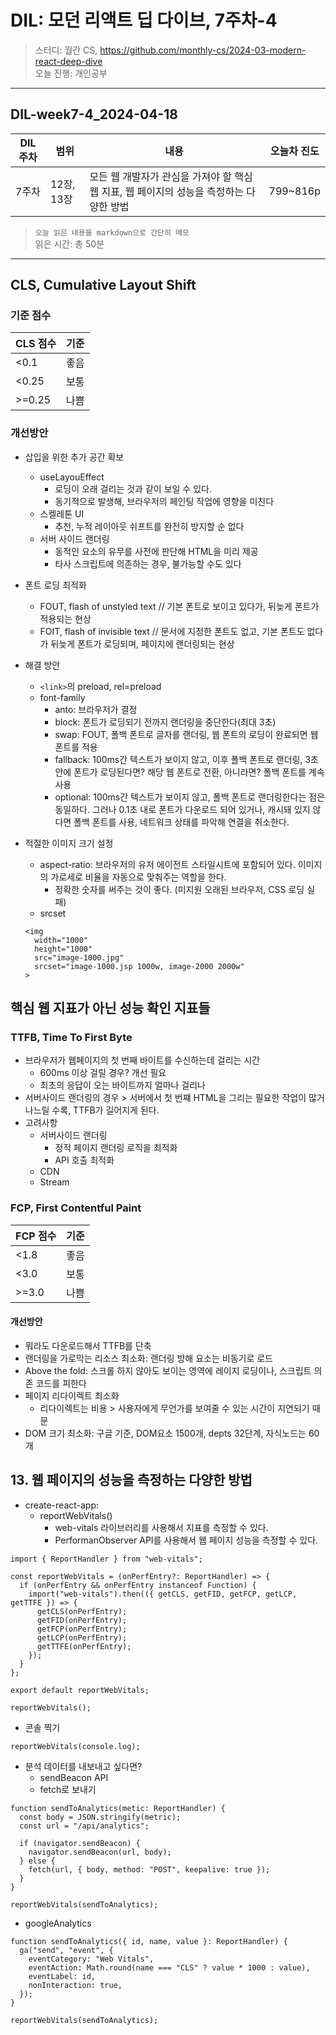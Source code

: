 # DIL: 모던 리액트 딥 다이브, 7주차-4

> 스터디: 월간 CS, https://github.com/monthly-cs/2024-03-modern-react-deep-dive  
> 오늘 진행: 개인공부

---

## DIL-week7-4_2024-04-18

| DIL 주차 | 범위       | 내용                                                                                    | 오늘차 진도 |
| -------- | ---------- | --------------------------------------------------------------------------------------- | ----------- |
| 7주차    | 12장, 13장 | 모든 웹 개발자가 관심을 가져야 할 핵심 웹 지표, 웹 페이지의 성능을 측정하는 다양한 방법 | 799~816p    |

> `오늘 읽은 내용을 markdown으로 간단히 메모`  
> 읽은 시간: 총 50분

---

## CLS, Cumulative Layout Shift

### 기준 점수

| CLS 점수 | 기준 |
| -------- | ---- |
| <0.1     | 좋음 |
| <0.25    | 보통 |
| >=0.25   | 나쁨 |

### 개선방안

- 삽입을 위한 추가 공간 확보
  - useLayouEffect
    - 로딩이 오래 걸리는 것과 같이 보일 수 있다.
    - 동기적으로 발생해, 브라우저의 페인팅 작업에 영향을 미친다
  - 스켈레톤 UI
    - 추천, 누적 레이아웃 쉬프트를 완전히 방지할 순 없다
  - 서버 사이드 랜더링
    - 동적인 요소의 유무를 사전에 판단해 HTML을 미리 제공
    - 타사 스크립트에 의존하는 경우, 불가능할 수도 있다
- 폰트 로딩 최적화
  - FOUT, flash of unstyled text // 기본 폰트로 보이고 있다가, 뒤늦게 폰트가 적용되는 현상
  - FOIT, flash of invisible text // 문서에 지정한 폰트도 없고, 기본 폰트도 없다가 뒤늦게 폰트가 로딩되며, 페이지에 랜더링되는 현상
- 해결 방안
  - `<link>`의 preload, rel=preload
  - font-family
    - anto: 브라우저가 결정
    - block: 폰트가 로딩되기 전까지 랜더링을 중단한다(최대 3초)
    - swap: FOUT, 폴백 폰트로 글자를 랜더링, 웹 폰트의 로딩이 완료되면 웹 폰트를 적용
    - fallback: 100ms간 텍스트가 보이지 않고, 이후 폴백 폰트로 랜더링, 3초 안에 폰트가 로딩된다면? 해당 웹 폰트로 전환, 아니라면? 폴백 폰트를 계속 사용
    - optional: 100ms간 텍스트가 보이지 않고, 폴백 폰트로 랜더링한다는 점은 동일하다. 그러나 0.1초 내로 폰트가 다운로드 되어 있거나, 캐시돼 있지 않다면 폴백 폰트를 사용, 네트워크 상태를 파악해 연결을 취소한다.
- 적절한 이미지 크기 설정

  - aspect-ratio: 브라우저의 유저 에이전트 스타일시트에 포함되어 있다. 이미지의 가로세로 비율을 자동으로 맞춰주는 역할을 한다.
    - 정확한 숫자를 써주는 것이 좋다. (미지원 오래된 브라우저, CSS 로딩 실패)
  - srcset

  ```tsx
  <img
    width="1000"
    height="1000"
    src="image-1000.jpg"
    srcset="image-1000.jsp 1000w, image-2000 2000w"
  >
  ```

## 핵심 웹 지표가 아닌 성능 확인 지표들

### TTFB, Time To First Byte

- 브라우저가 웹페이지의 첫 번째 바이트를 수신하는데 걸리는 시간
  - 600ms 이상 걸릴 경우? 개선 필요
  - 최초의 응답이 오는 바이트까지 얼마나 걸리나
- 서버사이드 랜더링의 경우 > 서버에서 첫 번쨰 HTML을 그리는 필요한 작업이 많거나느릴 수록, TTFB가 길어지게 된다.
- 고려사항
  - 서버사이드 랜더링
    - 정적 페이지 랜더링 로직을 최적화
    - API 호출 최적화
  - CDN
  - Stream

### FCP, First Contentful Paint

| FCP 점수 | 기준 |
| -------- | ---- |
| <1.8     | 좋음 |
| <3.0     | 보통 |
| >=3.0    | 나쁨 |

#### 개선방안

- 뭐라도 다운로드해서 TTFB를 단축
- 랜더링을 가로막는 리소스 최소화: 랜더링 방해 요소는 비동기로 로드
- Above the fold: 스크롤 하지 않아도 보이는 영역에 레이지 로딩이나, 스크립트 의존 코드를 피한다
- 페이지 리다이렉트 최소화
  - 리다이렉트는 비용 > 사용자에게 무언가를 보여줄 수 있는 시간이 지연되기 때문
- DOM 크기 최소화: 구글 기준, DOM요소 1500개, depts 32단계, 자식노드는 60개

## 13. 웹 페이지의 성능을 측정하는 다양한 방법

- create-react-app:
  - reportWebVitals()
    - web-vitals 라이브러리를 사용해서 지표를 측정할 수 있다.
    - PerformanObserver API를 사용해서 웹 페이지 성능을 측정할 수 있다.

```tsx
import { ReportHandler } from "web-vitals";

const reportWebVitals = (onPerfEntry?: ReportHandler) => {
  if (onPerfEntry && onPerfEntry instanceof Function) {
    import("web-vitals").then(({ getCLS, getFID, getFCP, getLCP, getTTFE }) => {
      getCLS(onPerfEntry);
      getFID(onPerfEntry);
      getFCP(onPerfEntry);
      getLCP(onPerfEntry);
      getTTFE(onPerfEntry);
    });
  }
};

export default reportWebVitals;

reportWebVitals();
```

- 콘솔 찍기

```tsx
reportWebVitals(console.log);
```

- 분석 데이터를 내보내고 싶다면?
  - sendBeacon API
  - fetch로 보내기

```tsx
function sendToAnalytics(metic: ReportHandler) {
  const body = JSON.stringify(metric);
  const url = "/api/analytics";

  if (navigator.sendBeacon) {
    navigator.sendBeacon(url, body);
  } else {
    fetch(url, { body, method: "POST", keepalive: true });
  }
}

reportWebVitals(sendToAnalytics);
```

- googleAnalytics

```tsx
function sendToAnalytics({ id, name, value }: ReportHandler) {
  ga("send", "event", {
    eventCategory: "Web Vitals",
    eventAction: Math.round(name === "CLS" ? value * 1000 : value),
    eventLabel: id,
    nonInteraction: true,
  });
}

reportWebVitals(sendToAnalytics);
```
